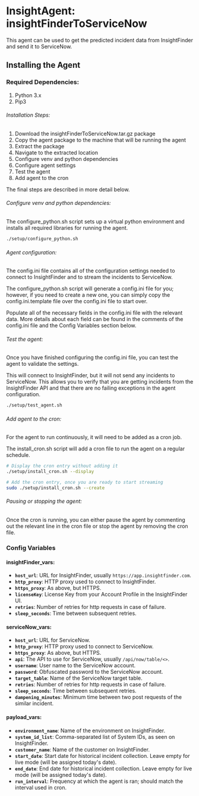 # InsightAgent: insightFinderToServiceNow

This agent can be used to get the predicted incident data from InsightFinder and send it to ServiceNow.

## Installing the Agent

### Required Dependencies:
1. Python 3.x 
1. Pip3

###### Installation Steps:
1. Download the insightFinderToServiceNow.tar.gz package
1. Copy the agent package to the machine that will be running the agent
1. Extract the package
1. Navigate to the extracted location 
1. Configure venv and python dependencies
1. Configure agent settings
1. Test the agent
1. Add agent to the cron

The final steps are described in more detail below. 

###### Configure venv and python dependencies:
The configure_python.sh script sets up a virtual python environment and installs all required libraries for running the agent. 

```bash
./setup/configure_python.sh
```

###### Agent configuration:
The config.ini file contains all of the configuration settings needed to connect to InsightFinder and to stream the incidents to ServiceNow.

The configure_python.sh script will generate a config.ini file for you; however, if you need to create a new one, you can simply copy the config.ini.template file over the config.ini file to start over. 

Populate all of the necessary fields in the config.ini file with the relevant data. More details about each field can be found in the comments of the config.ini file and the Config Variables section below. 

###### Test the agent:
Once you have finished configuring the config.ini file, you can test the agent to validate the settings. 

This will connect to InsightFinder, but it will not send any incidents to ServiceNow. This allows you to verify that you are getting incidents from the InsightFinder API and that there are no failing exceptions in the agent configuration. 

```bash
./setup/test_agent.sh
```

###### Add agent to the cron:
For the agent to run continuously, it will need to be added as a cron job. 

The install_cron.sh script will add a cron file to run the agent on a regular schedule.

```bash
# Display the cron entry without adding it 
./setup/install_cron.sh --display

# Add the cron entry, once you are ready to start streaming
sudo ./setup/install_cron.sh --create
```

###### Pausing or stopping the agent:
Once the cron is running, you can either pause the agent by commenting out the relevant line in the cron file or stop the agent by removing the cron file. 

### Config Variables

#### insightFinder_vars:
* **`host_url`**: URL for InsightFinder, usually `https://app.insightfinder.com`.
* **`http_proxy`**: HTTP proxy used to connect to InsightFinder.
* **`https_proxy`**: As above, but HTTPS.
* **`licenseKey`**: License Key from your Account Profile in the InsightFinder UI.
* **`retries`**: Number of retries for http requests in case of failure.
* **`sleep_seconds`**: Time between subsequent retries.

#### serviceNow_vars:
* **`host_url`**: URL for ServiceNow.
* **`http_proxy`**: HTTP proxy used to connect to ServiceNow.
* **`https_proxy`**: As above, but HTTPS.
* **`api`**: The API to use for ServiceNow, usually `/api/now/table/<>`.
* **`username`**: User name to the ServiceNow account.
* **`password`**: Obfuscated password to the ServiceNow account.
* **`target_table`**: Name of the ServiceNow target table.
* **`retries`**: Number of retries for http requests in case of failure.
* **`sleep_seconds`**: Time between subsequent retries.
* **`dampening_minutes`**: Minimum time between two post requests of the similar incident.

#### payload_vars:
* **`environment_name`**: Name of the environment on InsightFinder.
* **`system_id_list`**: Comma-separated list of System IDs, as seen on InsightFinder.
* **`customer_name`**: Name of the customer on InsightFinder.
* **`start_date`**: Start date for historical incident collection. Leave empty for live mode (will be assigned today's date).
* **`end_date`**: End date for historical incident collection. Leave empty for live mode (will be assigned today's date).
* **`run_interval`**: Frequency at which the agent is ran; should match the interval used in cron.

